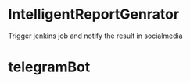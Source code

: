# IntelligentReportGenrator
Trigger  jenkins job and notify the result in socialmedia
# telegramBot

